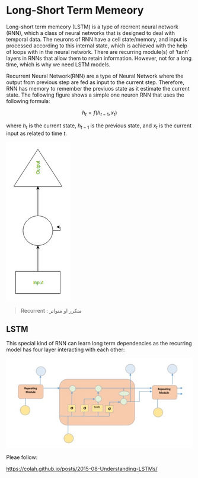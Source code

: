 # Long-Short Term Memeory

Long-short term memeory (LSTM) is a type of recrrent neural network (RNN), which a class of neural networks that is designed to deal with temporal data. The neurons of RNN have a cell state/memory, and input is processed according to this internal state, which is achieved with the help of loops with in the neural network. There are recurring module(s) of ‘tanh’ layers in RNNs that allow them to retain information. However, not for a long time, which is why we need LSTM models.

Recurrent Neural Network(RNN) are a type of Neural Network where the output from previous step are fed as input to the current step. Therefore, RNN has memory to remember the previuos state as it estimate the current state. The following figure shows a simple one neuron RNN that uses the following formula:

$$ h_t = f(h_{t-1} , x_t) $$

where $h_t$ is the current state, $h_{t-1}$ is the previous state, and $x_t$ is the current input as related to time $t$.


<img src='RNN.jpg'>


> Recurrent :  متكرر او متواتر


## LSTM

This special kind of RNN can learn long term dependencies as the recurring model has four layer interacting with each other:


<img src='lstm.jpg'>

Pleae follow:

https://colah.github.io/posts/2015-08-Understanding-LSTMs/ 
